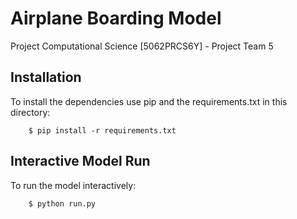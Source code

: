 # Airplane Boarding Model
 Project Computational Science [5062PRCS6Y] - Project Team 5

## Installation

To install the dependencies use pip and the requirements.txt in this directory:

```
    $ pip install -r requirements.txt
```

## Interactive Model Run
To run the model interactively:

```
    $ python run.py
```